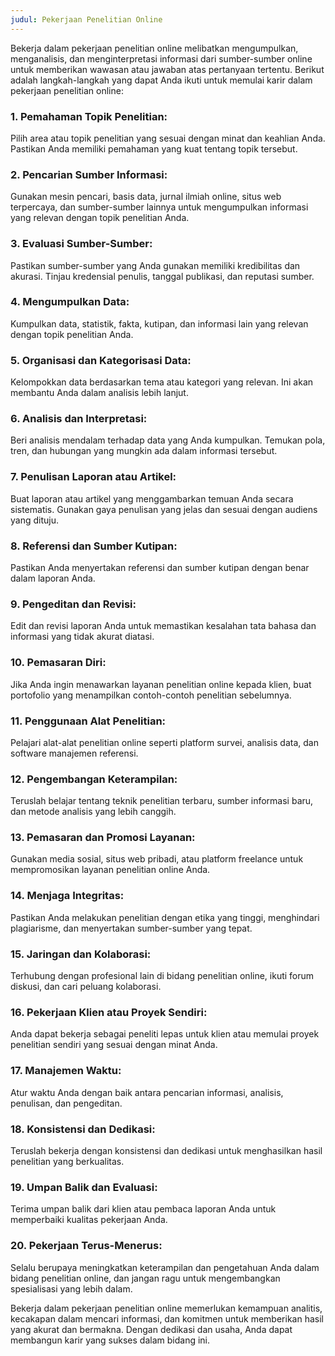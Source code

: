 ```yaml
---
judul: Pekerjaan Penelitian Online
---
```


Bekerja dalam pekerjaan penelitian online melibatkan mengumpulkan, menganalisis, dan menginterpretasi informasi dari sumber-sumber online untuk memberikan wawasan atau jawaban atas pertanyaan tertentu. Berikut adalah langkah-langkah yang dapat Anda ikuti untuk memulai karir dalam pekerjaan penelitian online:

### 1. **Pemahaman Topik Penelitian:**
Pilih area atau topik penelitian yang sesuai dengan minat dan keahlian Anda. Pastikan Anda memiliki pemahaman yang kuat tentang topik tersebut.

### 2. **Pencarian Sumber Informasi:**
Gunakan mesin pencari, basis data, jurnal ilmiah online, situs web terpercaya, dan sumber-sumber lainnya untuk mengumpulkan informasi yang relevan dengan topik penelitian Anda.

### 3. **Evaluasi Sumber-Sumber:**
Pastikan sumber-sumber yang Anda gunakan memiliki kredibilitas dan akurasi. Tinjau kredensial penulis, tanggal publikasi, dan reputasi sumber.

### 4. **Mengumpulkan Data:**
Kumpulkan data, statistik, fakta, kutipan, dan informasi lain yang relevan dengan topik penelitian Anda.

### 5. **Organisasi dan Kategorisasi Data:**
Kelompokkan data berdasarkan tema atau kategori yang relevan. Ini akan membantu Anda dalam analisis lebih lanjut.

### 6. **Analisis dan Interpretasi:**
Beri analisis mendalam terhadap data yang Anda kumpulkan. Temukan pola, tren, dan hubungan yang mungkin ada dalam informasi tersebut.

### 7. **Penulisan Laporan atau Artikel:**
Buat laporan atau artikel yang menggambarkan temuan Anda secara sistematis. Gunakan gaya penulisan yang jelas dan sesuai dengan audiens yang dituju.

### 8. **Referensi dan Sumber Kutipan:**
Pastikan Anda menyertakan referensi dan sumber kutipan dengan benar dalam laporan Anda.

### 9. **Pengeditan dan Revisi:**
Edit dan revisi laporan Anda untuk memastikan kesalahan tata bahasa dan informasi yang tidak akurat diatasi.

### 10. **Pemasaran Diri:**
Jika Anda ingin menawarkan layanan penelitian online kepada klien, buat portofolio yang menampilkan contoh-contoh penelitian sebelumnya.

### 11. **Penggunaan Alat Penelitian:**
Pelajari alat-alat penelitian online seperti platform survei, analisis data, dan software manajemen referensi.

### 12. **Pengembangan Keterampilan:**
Teruslah belajar tentang teknik penelitian terbaru, sumber informasi baru, dan metode analisis yang lebih canggih.

### 13. **Pemasaran dan Promosi Layanan:**
Gunakan media sosial, situs web pribadi, atau platform freelance untuk mempromosikan layanan penelitian online Anda.

### 14. **Menjaga Integritas:**
Pastikan Anda melakukan penelitian dengan etika yang tinggi, menghindari plagiarisme, dan menyertakan sumber-sumber yang tepat.

### 15. **Jaringan dan Kolaborasi:**
Terhubung dengan profesional lain di bidang penelitian online, ikuti forum diskusi, dan cari peluang kolaborasi.

### 16. **Pekerjaan Klien atau Proyek Sendiri:**
Anda dapat bekerja sebagai peneliti lepas untuk klien atau memulai proyek penelitian sendiri yang sesuai dengan minat Anda.

### 17. **Manajemen Waktu:**
Atur waktu Anda dengan baik antara pencarian informasi, analisis, penulisan, dan pengeditan.

### 18. **Konsistensi dan Dedikasi:**
Teruslah bekerja dengan konsistensi dan dedikasi untuk menghasilkan hasil penelitian yang berkualitas.

### 19. **Umpan Balik dan Evaluasi:**
Terima umpan balik dari klien atau pembaca laporan Anda untuk memperbaiki kualitas pekerjaan Anda.

### 20. **Pekerjaan Terus-Menerus:**
Selalu berupaya meningkatkan keterampilan dan pengetahuan Anda dalam bidang penelitian online, dan jangan ragu untuk mengembangkan spesialisasi yang lebih dalam.

Bekerja dalam pekerjaan penelitian online memerlukan kemampuan analitis, kecakapan dalam mencari informasi, dan komitmen untuk memberikan hasil yang akurat dan bermakna. Dengan dedikasi dan usaha, Anda dapat membangun karir yang sukses dalam bidang ini.